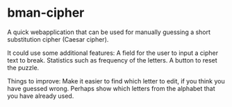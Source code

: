 # bman-cipher
A quick webapplication that can be used for manually guessing a short substitution cipher (Caesar cipher).

It could use some additional features:
A field for the user to input a cipher text to break.
Statistics such as frequency of the letters.
A button to reset the puzzle.

Things to improve:
Make it easier to find which letter to edit, if you think you have guessed wrong.
Perhaps show which letters from the alphabet that you have already used.
